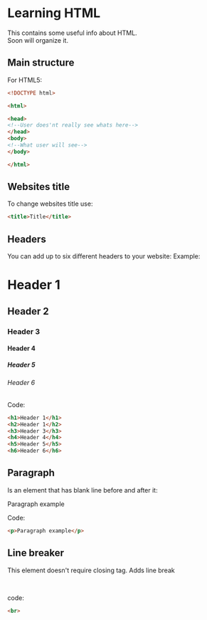 # Learning HTML
This contains some useful info about HTML. \
Soon will organize it.

## Main structure

For HTML5:

```html
<!DOCTYPE html>

<html>

<head>
<!--User does'nt really see whats here-->    
</head>
<body>
<!--What user will see-->
</body>

</html>

```

## Websites title

To change websites title use:
```html
<title>Title</title>
```

## Headers

You can add up to six different headers to your website:
Example:
<h1>Header 1</h1>
<h2>Header 2</h2>
<h3>Header 3</h3>
<h4>Header 4</h4>
<h5>Header 5</h5>
<h6>Header 6</h6>

Code:

```html
<h1>Header 1</h1>
<h2>Header 1</h2>
<h3>Header 3</h3>
<h4>Header 4</h4>
<h5>Header 5</h5>
<h6>Header 6</h6>
```

## Paragraph

Is an element that has blank line before and after it:

<p>Paragraph example</p>

Code:

```html
<p>Paragraph example</p>
```

## Line breaker
This element doesn't require closing tag. Adds line break 

<br>

code:

```html
<br>
```
